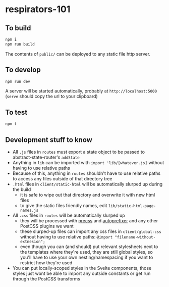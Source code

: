 # respirators-101

## To build

```sh
npm i
npm run build
```

The contents of `public/` can be deployed to any static file http server.

## To develop

```sh
npm run dev
```

A server will be started automatically, probably at `http://localhost:5000` (`serve` should copy the url to your clipboard)

## To test

```sh
npm t
```

## Development stuff to know

- All `.js` files in `routes` must export a state object to be passed to abstract-state-router's `addState`
- Anything in `lib` can be imported with `import 'lib/[whatever.js]` without having to use relative paths
- Because of this, anything in `routes` shouldn't have to use relative paths to access any files outside of that directory tree
- `.html` files in `client/static-html` will be automatically slurped up during the build
	- it is safe to wipe out that directory and overwrite it with new html files
	- to give the static files friendly names, edit `lib/static-html-page-names.js`
- All `.css` files in `routes` will be automatically slurped up
	- they will be processed with [precss](https://www.npmjs.com/package/precss) and [autoprefixer](https://www.npmjs.com/package/autoprefixer) and any other PostCSS plugins we want
	- these slurped-up files can import any css files in `client/global-css` without having to use relative paths: `@import "filename-without-extnesion";`
	- even though you can (and should) put relevant stylesheets next to the templates where they're used, they are still global styles, so you'll have to use your own nesting/namespacing if you want to restrict how they're used
- You can put locally-scoped styles in the Svelte components, those styles just wont be able to import any outside constants or get run through the PostCSS transforms
